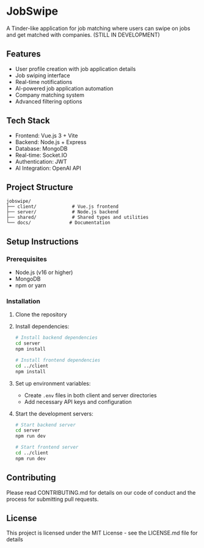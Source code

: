 # JobSwipe

A Tinder-like application for job matching where users can swipe on jobs and get matched with companies. (STILL IN DEVELOPMENT)

## Features

- User profile creation with job application details
- Job swiping interface
- Real-time notifications
- AI-powered job application automation
- Company matching system
- Advanced filtering options

## Tech Stack

- Frontend: Vue.js 3 + Vite
- Backend: Node.js + Express
- Database: MongoDB
- Real-time: Socket.IO
- Authentication: JWT
- AI Integration: OpenAI API

## Project Structure

```
jobswipe/
├── client/             # Vue.js frontend
├── server/             # Node.js backend
├── shared/             # Shared types and utilities
└── docs/              # Documentation
```

## Setup Instructions

### Prerequisites

- Node.js (v16 or higher)
- MongoDB
- npm or yarn

### Installation

1. Clone the repository
2. Install dependencies:
   ```bash
   # Install backend dependencies
   cd server
   npm install

   # Install frontend dependencies
   cd ../client
   npm install
   ```

3. Set up environment variables:
   - Create `.env` files in both client and server directories
   - Add necessary API keys and configuration

4. Start the development servers:
   ```bash
   # Start backend server
   cd server
   npm run dev

   # Start frontend server
   cd ../client
   npm run dev
   ```

## Contributing

Please read CONTRIBUTING.md for details on our code of conduct and the process for submitting pull requests.

## License

This project is licensed under the MIT License - see the LICENSE.md file for details 
